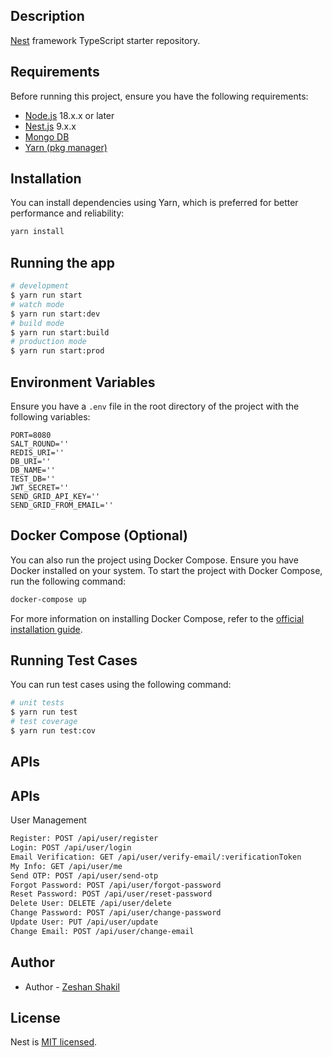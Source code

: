 ## Description

[Nest](https://github.com/nestjs/nest) framework TypeScript starter repository.




## Requirements
Before running this project, ensure you have the following requirements:
- <a href="http://nodejs.org" target="_blank">Node.js</a> 18.x.x or later
- <a href="https://nestjs.com/" target="_blank">Nest.js</a> 9.x.x
- <a href="https://www.mongodb.com/" target="_blank">Mongo DB</a>
- <a href="https://yarnpkg.com/" target="_blank">Yarn (pkg manager)</a>



## Installation
You can install dependencies using Yarn, which is preferred for better performance and reliability:
```bash
yarn install
```


## Running the app
```bash
# development
$ yarn run start
# watch mode
$ yarn run start:dev
# build mode
$ yarn run start:build
# production mode
$ yarn run start:prod
```



## Environment Variables
Ensure you have a `.env` file in the root directory of the project with the following variables:
```dotenv
PORT=8080
SALT_ROUND=''
REDIS_URI=''
DB_URI=''
DB_NAME=''
TEST_DB=''
JWT_SECRET=''
SEND_GRID_API_KEY=''
SEND_GRID_FROM_EMAIL=''
```



## Docker Compose (Optional)
You can also run the project using Docker Compose. Ensure you have Docker installed on your system.
To start the project with Docker Compose, run the following command:
```bash
docker-compose up
```
For more information on installing Docker Compose, refer to the [official installation guide](https://docs.docker.com/compose/install/).




## Running Test Cases
You can run test cases using the following command:
```bash
# unit tests
$ yarn run test
# test coverage
$ yarn run test:cov
```



## APIs
## APIs
User Management
```bash
Register: POST /api/user/register
Login: POST /api/user/login
Email Verification: GET /api/user/verify-email/:verificationToken
My Info: GET /api/user/me
Send OTP: POST /api/user/send-otp
Forgot Password: POST /api/user/forgot-password
Reset Password: POST /api/user/reset-password
Delete User: DELETE /api/user/delete
Change Password: POST /api/user/change-password
Update User: PUT /api/user/update
Change Email: POST /api/user/change-email
```





## Author

- Author - [Zeshan Shakil](https://zeshantech.netlify.app)

## License

Nest is [MIT licensed](LICENSE).
